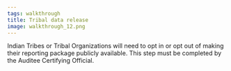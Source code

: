 ```yaml
---
tags: walkthrough
title: Tribal data release
image: walkthrough_12.png
---
```


Indian Tribes or Tribal Organizations will need to opt in or opt out of making their reporting package publicly available. This step must be completed by the Auditee Certifying Official.




